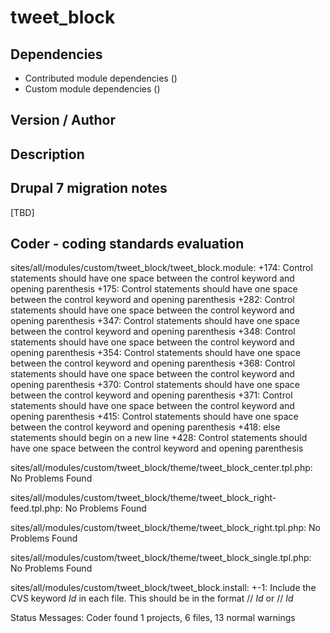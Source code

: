 # tweet_block

## Dependencies
- Contributed module dependencies ()
- Custom module dependencies ()

## Version / Author


## Description 


## Drupal 7 migration notes
[TBD]

## Coder - coding standards evaluation

sites/all/modules/custom/tweet_block/tweet_block.module:
 +174: Control statements should have one space between the control keyword and opening parenthesis
 +175: Control statements should have one space between the control keyword and opening parenthesis
 +282: Control statements should have one space between the control keyword and opening parenthesis
 +347: Control statements should have one space between the control keyword and opening parenthesis
 +348: Control statements should have one space between the control keyword and opening parenthesis
 +354: Control statements should have one space between the control keyword and opening parenthesis
 +368: Control statements should have one space between the control keyword and opening parenthesis
 +370: Control statements should have one space between the control keyword and opening parenthesis
 +371: Control statements should have one space between the control keyword and opening parenthesis
 +415: Control statements should have one space between the control keyword and opening parenthesis
 +418: else statements should begin on a new line
 +428: Control statements should have one space between the control keyword and opening parenthesis

sites/all/modules/custom/tweet_block/theme/tweet_block_center.tpl.php:
 No Problems Found

sites/all/modules/custom/tweet_block/theme/tweet_block_right-feed.tpl.php:
 No Problems Found

sites/all/modules/custom/tweet_block/theme/tweet_block_right.tpl.php:
 No Problems Found

sites/all/modules/custom/tweet_block/theme/tweet_block_single.tpl.php:
 No Problems Found

sites/all/modules/custom/tweet_block/tweet_block.install:
 +-1: Include the CVS keyword $Id$ in each file.  This should be in the format // $Id$ or // $Id$

Status Messages:
 Coder found 1 projects, 6 files, 13 normal warnings
